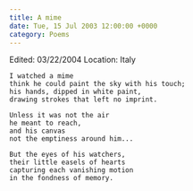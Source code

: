 ```yaml
---
title: A mime
date: Tue, 15 Jul 2003 12:00:00 +0000
category: Poems
---
```


Edited: 03/22/2004
Location: Italy

    I watched a mime  
    think he could paint the sky with his touch;  
    his hands, dipped in white paint,  
    drawing strokes that left no imprint.

    Unless it was not the air  
    he meant to reach,  
    and his canvas  
    not the emptiness around him...

    But the eyes of his watchers,  
    their little easels of hearts  
    capturing each vanishing motion  
    in the fondness of memory.


